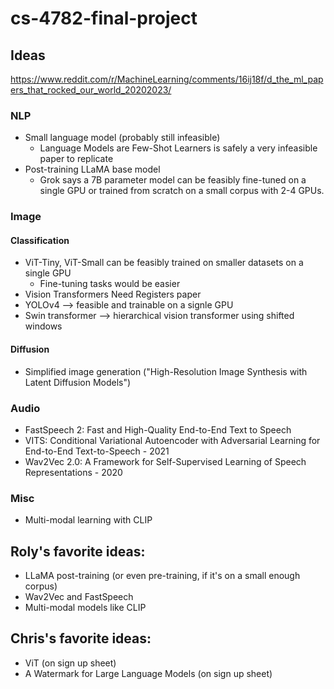 # cs-4782-final-project

## Ideas
https://www.reddit.com/r/MachineLearning/comments/16ij18f/d_the_ml_papers_that_rocked_our_world_20202023/

### NLP
- Small language model (probably still infeasible)
    - Language Models are Few-Shot Learners is safely a very infeasible paper to replicate
- Post-training LLaMA base model 
    - Grok says a 7B parameter model can be feasibly fine-tuned on a single GPU or trained from scratch on a small corpus with 2-4 GPUs. 

### Image
#### Classification
- ViT-Tiny, ViT-Small can be feasibly trained on smaller datasets on a single GPU
    - Fine-tuning tasks would be easier
- Vision Transformers Need Registers paper
- YOLOv4 --> feasible and trainable on a signle GPU
- Swin transformer --> hierarchical vision transformer using shifted windows

#### Diffusion
- Simplified image generation ("High-Resolution Image Synthesis with Latent Diffusion Models")

### Audio
- FastSpeech 2: Fast and High-Quality End-to-End Text to Speech
- VITS: Conditional Variational Autoencoder with Adversarial Learning for End-to-End Text-to-Speech - 2021
- Wav2Vec 2.0: A Framework for Self-Supervised Learning of Speech Representations - 2020

### Misc
- Multi-modal learning with CLIP

## Roly's favorite ideas:
- LLaMA post-training (or even pre-training, if it's on a small enough corpus)
- Wav2Vec and FastSpeech
- Multi-modal models like CLIP

## Chris's favorite ideas:
- ViT (on sign up sheet)
- A Watermark for Large Language Models (on sign up sheet)
